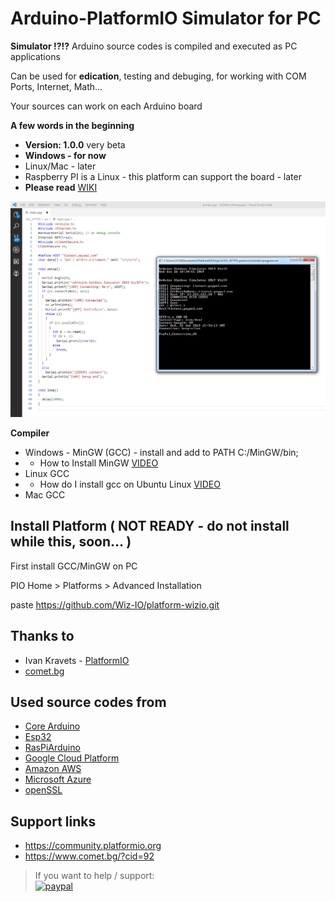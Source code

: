 # Arduino-PlatformIO Simulator for PC

**Simulator !?!?** Arduino source codes is compiled and executed as PC applications

Can be used for **edication**, testing and debuging, for working with COM Ports, Internet, Math...

Your sources can work on each Arduino board

**A few words in the beginning**
* **Version: 1.0.0** very beta
* **Windows - for now**
* Linux/Mac - later
* Raspberry PI is a Linux - this platform can support the board - later
* **Please read** [WIKI](https://github.com/Wiz-IO/platform-wizio/wiki)

![Project](https://raw.githubusercontent.com/Wiz-IO/LIB/master/images//arduino-simulator.png) 

**Compiler**
* Windows - MinGW (GCC) - install and add to PATH C:/MinGW/bin;
* * How to Install MinGW [VIDEO](https://www.youtube.com/watch?v=sXW2VLrQ3Bs)
* Linux GCC
* * How do I install gcc on Ubuntu Linux [VIDEO](https://www.youtube.com/watch?v=cotkJrewAz0)
* Mac GCC


## Install Platform ( NOT READY - do not install while this, soon... )

First install GCC/MinGW on PC

PIO Home > Platforms > Advanced Installation 

paste https://github.com/Wiz-IO/platform-wizio.git


## Thanks to

* Ivan Kravets - [PlatformIO](https://platformio.org/)
* [comet.bg](https://www.comet.bg/?cid=92)

## Used source codes from

* [Core Arduino](https://github.com/arduino/Arduino)
* [Esp32](https://github.com/espressif/arduino-esp32)
* [RasPiArduino](https://github.com/me-no-dev/RasPiArduino)
* [Google Cloud Platform](https://github.com/GoogleCloudPlatform/google-cloud-iot-arduino)
* [Amazon AWS](https://github.com/aws)
* [Microsoft Azure](https://github.com/Azure)
* [openSSL](https://github.com/openssl/openssl)

## Support links

* https://community.platformio.org
* https://www.comet.bg/?cid=92



>If you want to help / support:   
[![paypal](https://www.paypalobjects.com/en_US/i/btn/btn_donate_SM.gif)](https://www.paypal.com/cgi-bin/webscr?cmd=_s-xclick&hosted_button_id=ESUP9LCZMZTD6)

